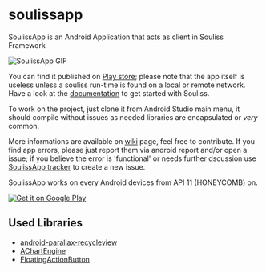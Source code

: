 # soulissapp
SoulissApp is an Android Application that acts as client in Souliss Framework

![SoulissApp GIF](https://lh5.googleusercontent.com/cfYyVrVaGa_WmBpVWJ_Sly1Whp2FjLSGtrF02bdafKukCz0A6KDgCL_6_yeVvjZMyhO22m8JG-S1KM8=w1886-h823)

You can find it published on <a href="https://play.google.com/store/apps/details?id=it.angelic.soulissclient">Play store</a>; please note that the app itself is useless unless a souliss run-time is found on a local or remote network. Have a look at the <a href="http://souliss.github.io/welcome/">documentation</a> to get started with Souliss.

To work on the project, just clone it from Android Studio main menu, it should compile without issues as needed libraries are encapsulated or *very* common. 

More informations are available on <a href="https://github.com/souliss/souliss/wiki/SoulissApp">wiki</a> page, feel free to contribute. If you find app errors, please just report them via android report and/or open a issue; if you believe the error is 'functional' or needs further dscussion use <a href="https://github.com/souliss/soulissapp/issues">SoulissApp tracker</a> to create a new issue.

SoulissApp works on every Android devices from API 11 (HONEYCOMB) on.

<a href="https://play.google.com/store/apps/details?id=it.angelic.soulissclient">
  <img alt="Get it on Google Play"
       src="https://developer.android.com/images/brand/en_generic_rgb_wo_60.png" />
</a>

## Used Libraries
* [android-parallax-recycleview](https://github.com/kanytu/android-parallax-recyclerview)
* [AChartEngine ](http://www.achartengine.org/)
* [FloatingActionButton](https://github.com/makovkastar/FloatingActionButton)

